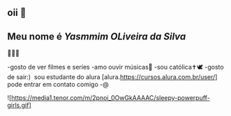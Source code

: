 ## oii 💖
## Meu nome é _Yasmmim OLiveira da Silva_
💋💅😽

-gosto de ver filmes e seríes
-amo ouvir músicas🎵
-sou católica✝️🕊️
-gosto de sair:) 
![]()
sou estudante do alura [alura.https://cursos.alura.com.br/user/]
pode entrar em contato comigo
-@


![https://media1.tenor.com/m/2pnoi_0OwGkAAAAC/sleepy-powerpuff-girls.gif]
